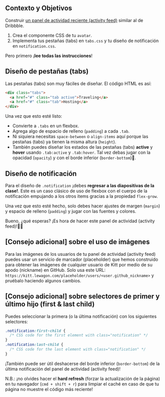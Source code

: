 ## Contexto y Objetivos

Construir [un panel de actividad reciente (activity feed)](http://lewagon.github.io/html-css-challenges/13-activity-feed/) similar al de Dribbble.

1. Crea el componente CSS de tu `avatar`.
2. Implementa tus pestañas (tabs) en `tabs.css` y tu diseño de notificación en `notification.css`.

Pero primero ¡**lee todas las instrucciones**!

## Diseño de pestañas (tabs)

Las pestañas (tabs) son muy fáciles de diseñar. El código HTML es así:

```html
<div class="tabs">
  <a href="#" class="tab active">Traveling</a>
  <a href="#" class="tab">Hosting</a>
</div>
```

Una vez que esto esté listo:

- Convierte a `.tabs` en un flexbox.
- Agrega algo de espacio de relleno (`padding`) a cada `.tab`.
- Ni siquiera necesitas `space-between` o `align-items` aquí porque las pestañas (tabs) ya tienen la misma altura (`height`).
- También puedes diseñar los estados de las pestañas (tabs) **active** y **hover** usando `.tab:active` y `.tab:hover`. Tal vez debas jugar con la opacidad (`opacity`) y con el borde inferior (`border-bottom`)😬.

## Diseño de notificación

Para el diseño de `.notification` ¡debes **regresar a las diapositivas de la clase!**. Este es un caso clásico de uso de flexbox con el cuerpo de la notificación empujando a los otros items gracias a la propiedad `flex-grow`.

Una vez que esto esté hecho, solo debes hacer ajustes de margen (`margin`) y espacio de relleno (`padding`) y jugar con las fuentes y colores.

Bueno, ¿qué esperas? ¡Es hora de hacer este panel de actividad (activity feed)!🚀🚀

## [Consejo adicional] sobre el uso de imágenes

Para las imágenes de los usuarios de tu panel de actividad (activity feed) puedes usar un servicio de marcador (placeholder) que hemos construido para obtener las imágenes de cualquier usuario de Kitt por medio de su apodo (nickname) en GitHub. Solo usa este URL: `https://kitt.lewagon.com/placeholder/users/<user.github_nickname>` y pruébalo haciendo algunos cambios.

## [Consejo adicional] sobre selectores de primer y último hijo (first & last child)

Puedes seleccionar la primera (o la última notificación) con los siguientes selectores:

```css
.notification:first-child {
  /* CSS code for the first element with class="notification" */
}
.notification:last-child {
  /* CSS code for the last element with class="notification" */
}
```

¡También puede ser útil deshacerse del borde inferior (`border-bottom`) de la última notificación del panel de actividad (activity feed)!

N.B.: ¡no olvides hacer el **hard refresh** (forzar la actualización de la página) en tu navegador (`cmd + shift + r`) para limpiar el caché en caso de que tu página no muestre el código más reciente!

